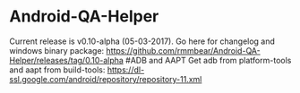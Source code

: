 # Android-QA-Helper
Current release is v0.10-alpha (05-03-2017). Go here for changelog and windows binary package: https://github.com/rmmbear/Android-QA-Helper/releases/tag/0.10-alpha
#ADB and AAPT
Get adb from platform-tools and aapt from build-tools: https://dl-ssl.google.com/android/repository/repository-11.xml
